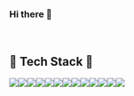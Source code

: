 
### Hi there 👋

<!--
**Lay182/Lay182** is a ✨ _special_ ✨ repository because its `README.md` (this file) appears on your GitHub profile.

Here are some ideas to get you started:
https://img.shields.io/badge/Windows-0078D6?style=for-the-badge&logo=windows&logoColor=white
https://img.shields.io/badge/Linux-FCC624?style=for-the-badge&logo=linux&logoColor=black

-🔭 I’m currently working on ...
- 🌱 I’m currently learning ...
- 👯 I’m looking to collaborate on ...
- 🤔 I’m looking for help with ...
- 💬 Ask me about ...
- 📫 How to reach me: ...
- 😄 Pronouns: ...
- ⚡ Fun fact: ...
-->

<div align="left">

<br>

## 🔨 Tech Stack 🔨
<div style="display:flex; flex-direction:row;">
    <img src="https://img.shields.io/badge/c-A8B9CC?style=for-the-badge&logo=c&logoColor=white"> 
    <img src="https://img.shields.io/badge/Java-007396?style=for-the-badge&logo=Java&logoColor=white"> 
    <img src="https://img.shields.io/badge/html5-E34F26?style=flat-square&logo=html5&logoColor=white"> 
    <img src="https://img.shields.io/badge/css-1572B6?style=flat-square&logo=css3&logoColor=white"> 
    <img src="https://img.shields.io/badge/javascript-F7DF1E?style=flat-square&logo=javascript&logoColor=black"> 
    <img src="https://img.shields.io/badge/bootstrap-7952B3?style=flat-square&logo=bootstrap&logoColor=white">
    <img src="https://img.shields.io/badge/EJS-52B0E7?style=social&label=EJS">
    <br/><br/>
    <img src="https://img.shields.io/badge/MongoDB-47A248?style=square-flat-rounded-logo&amp;label=&amp;message=MongoDB&amp;color=#47A248&amp;labelColor=#47A248">
    <img src="https://img.shields.io/badge/Node.js-339933?style=square-flat-rounded
    <img src="https://img.shields.io/badge/Express.js-000000?style=square-flat-rounded-logo&label=&message=Express.js&color=000000&labelColor=000000">
    <img src="https://img.shields.io/badge/express-000000?style=for-the-badge&logo=express&logoColor=white">
    <img src="https://img.shields.io/badge/mongoose-880000?style=for-the-badge&logo=mongoose&logoColor=white">
    <img src="https://img.shields.io/badge/bulma-00D1B2?style=for-the-badge&logo=bulma&logoColor=white">
    <img src="https://img.shields.io/badge/npm-CB3837?style=for-the-badge&logo=npm&logoColor=white">

</div>
</div>
